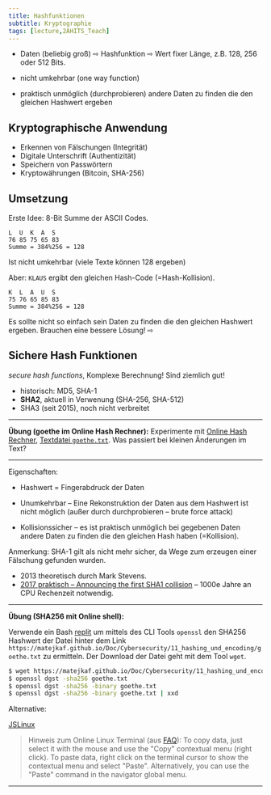 ```yaml
---
title: Hashfunktionen
subtitle: Kryptographie
tags: [lecture,2AHITS_Teach]
---
```


- Daten (beliebig groß) ⇨ Hashfunktion ⇨ Wert fixer Länge, z.B. 128, 256 oder 512 Bits. 

- nicht umkehrbar (one way function)
- praktisch unmöglich (durchprobieren) andere Daten zu finden die den gleichen Hashwert ergeben

## Kryptographische Anwendung

- Erkennen von Fälschungen (Integrität)
- Digitale Unterschrift (Authentizität)
- Speichern von Passwörtern
- Kryptowährungen (Bitcoin, SHA-256)

## Umsetzung

Erste Idee: 8-Bit Summe der ASCII Codes. 

```
L  U  K  A  S
76 85 75 65 83
Summe = 384%256 = 128
```

Ist nicht umkehrbar (viele Texte können 128 ergeben)

Aber: `KLAUS` ergibt den gleichen Hash-Code (=Hash-Kollision).

```
K  L  A  U  S
75 76 65 85 83
Summe = 384%256 = 128
```

Es sollte nicht so einfach sein Daten zu finden die den gleichen Hashwert ergeben. Brauchen eine bessere Lösung!  ⇨

## Sichere Hash Funktionen

*secure hash functions*, Komplexe Berechnung! Sind ziemlich gut!

- historisch: MD5, SHA-1
- **SHA2**, aktuell in Verwenung (SHA-256, SHA-512)
- SHA3 (seit 2015), noch nicht verbreitet

---

**Übung (goethe im Online Hash Rechner):** Experimente mit [Online Hash Rechner](https://emn178.github.io/online-tools/sha512.html), [Textdatei `goethe.txt`](https://matejkaf.github.io/Doc/Cybersecurity/11_hashing_und_encoding/goethe.txt). Was passiert bei kleinen Änderungen im Text?

---

Eigenschaften:

- Hashwert = Fingerabdruck der Daten

- Unumkehrbar – Eine Rekonstruktion der Daten aus dem Hashwert ist nicht möglich (außer durch durchprobieren – brute force attack)
- Kollisionssicher – es ist praktisch unmöglich bei gegebenen Daten andere Daten zu finden die den gleichen Hash haben (=Kollision).

Anmerkung: SHA-1 gilt als nicht mehr sicher, da Wege zum erzeugen einer Fälschung gefunden wurden. 

- 2013 theoretisch durch Mark Stevens.  
- [2017 praktisch – Announcing the first SHA1 collision](https://security.googleblog.com/2017/02/announcing-first-sha1-collision.html) – 1000e Jahre an CPU Rechenzeit notwendig.



---

**Übung (SHA256 mit Online shell):**

Verwende ein Bash [replit](https://replit.com) um mittels des CLI Tools `openssl` den SHA256 Hashwert der Datei hinter dem Link `https://matejkaf.github.io/Doc/Cybersecurity/11_hashing_und_encoding/goethe.txt` zu ermitteln. Der Download der Datei geht mit dem Tool `wget`.

```bash
$ wget https://matejkaf.github.io/Doc/Cybersecurity/11_hashing_und_encoding/goethe.txt
$ openssl dgst -sha256 goethe.txt
$ openssl dgst -sha256 -binary goethe.txt
$ openssl dgst -sha256 -binary goethe.txt | xxd
```



Alternative: 

[JSLinux](https://bellard.org/jslinux/)

> Hinweis zum Online Linux Terminal (aus [FAQ](https://bellard.org/jslinux/faq.html)): To copy data, just select it with the mouse and use the "Copy" contextual menu (right click). To paste data, right click on the terminal cursor to show the contextual menu and select "Paste". Alternatively, you can use the "Paste" command in the navigator global menu.


---

